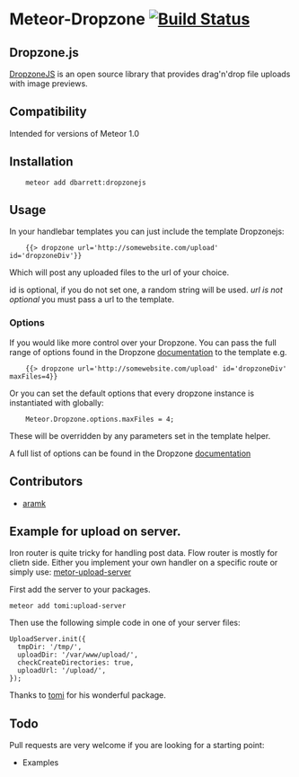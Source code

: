 # Meteor-Dropzone [![Build Status](https://travis-ci.org/devonbarrett/meteor-dropzone.png?branch=master)](https://travis-ci.org/devonbarrett/meteor-dropzone)

## Dropzone.js
[DropzoneJS](http://www.dropzonejs.com/) is an open source library that provides drag'n'drop file uploads with image previews.

## Compatibility
Intended for versions of Meteor 1.0

## Installation
```
    meteor add dbarrett:dropzonejs
```

## Usage
In your handlebar templates you can just include the template Dropzonejs:

```
    {{> dropzone url='http://somewebsite.com/upload' id='dropzoneDiv'}}
```
Which will post any uploaded files to the url of your choice.


id is optional, if you do not set one, a random string will be used.
*url is not optional* you must pass a url to the template.

### Options
If you would like more control over your Dropzone. You can pass the full range of options found in the Dropzone [documentation](http://www.dropzonejs.com/) to the template e.g.

```
    {{> dropzone url='http://somewebsite.com/upload' id='dropzoneDiv' maxFiles=4}}
```

Or you can set the default options that every dropzone instance is instantiated with globally:

```
	Meteor.Dropzone.options.maxFiles = 4;
```

These will be overridden by any parameters set in the template helper.

A full list of options can be found in the Dropzone [documentation](http://www.dropzonejs.com/)

## Contributors
- [aramk](https://github.com/aramk)

## Example for upload on server.
Iron router is quite tricky for handling post data. Flow router is mostly for clietn side. Either you implement your own handler on a specific route or simply use: [metor-upload-server](https://github.com/tomitrescak/meteor-tomi-upload-server)

First add the server to your packages.
```
meteor add tomi:upload-server
```

Then use the following simple code in one of your server files:

```
UploadServer.init({
  tmpDir: '/tmp/',
  uploadDir: '/var/www/upload/',
  checkCreateDirectories: true,
  uploadUrl: '/upload/',
});
```

Thanks to [tomi](https://github.com/tomitrescak) for his wonderful package.

## Todo
Pull requests are very welcome if you are looking for a starting point:
- Examples
